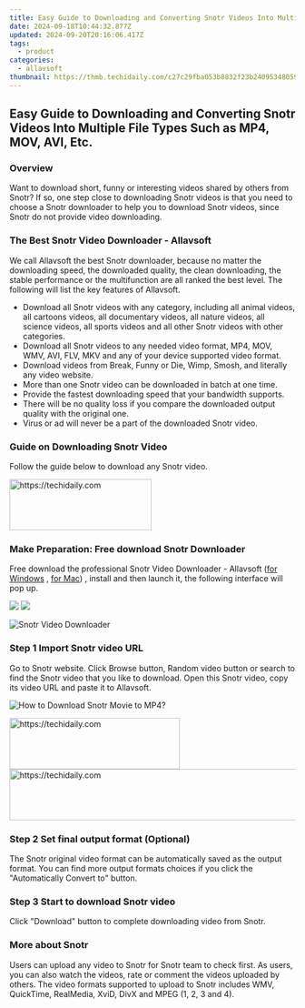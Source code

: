 ```yaml
---
title: Easy Guide to Downloading and Converting Snotr Videos Into Multiple File Types Such as MP4, MOV, AVI, Etc.
date: 2024-09-18T10:44:32.877Z
updated: 2024-09-20T20:16:06.417Z
tags:
  - product
categories:
  - allavsoft
thumbnail: https://thmb.techidaily.com/c27c29fba053b8832f23b24095348059aefd5880debbcb1a483191d3fe3d1075.jpg
---
```


## Easy Guide to Downloading and Converting Snotr Videos Into Multiple File Types Such as MP4, MOV, AVI, Etc.

### Overview

Want to download short, funny or interesting videos shared by others from Snotr? If so, one step close to downloading Snotr videos is that you need to choose a Snotr downloader to help you to download Snotr videos, since Snotr do not provide video downloading.

### The Best Snotr Video Downloader - Allavsoft

We call Allavsoft the best Snotr downloader, because no matter the downloading speed, the downloaded quality, the clean downloading, the stable performance or the multifunction are all ranked the best level. The following will list the key features of Allavsoft.

* Download all Snotr videos with any category, including all animal videos, all cartoons videos, all documentary videos, all nature videos, all science videos, all sports videos and all other Snotr videos with other categories.
* Download all Snotr videos to any needed video format, MP4, MOV, WMV, AVI, FLV, MKV and any of your device supported video format.
* Download videos from Break, Funny or Die, Wimp, Smosh, and literally any video website.
* More than one Snotr video can be downloaded in batch at one time.
* Provide the fastest downloading speed that your bandwidth supports.
* There will be no quality loss if you compare the downloaded output quality with the original one.
* Virus or ad will never be a part of the downloaded Snotr video.

### Guide on Downloading Snotr Video

Follow the guide below to download any Snotr video.

<!-- affiliate ads begin -->
<a href="https://aligracehair.sjv.io/c/5597632/2135412/19272" target="_top" id="2135412">
  <img src="//a.impactradius-go.com/display-ad/19272-2135412" border="0" alt="https://techidaily.com" width="250" height="90"/>
</a>
<img height="0" width="0" src="https://aligracehair.sjv.io/i/5597632/2135412/19272" style="position:absolute;visibility:hidden;" border="0" />
<!-- affiliate ads end -->

### Make Preparation: Free download Snotr Downloader

Free download the professional Snotr Video Downloader - Allavsoft ([for Windows](https://tools.techidaily.com/allavsoft/products/) , [for Mac](https://tools.techidaily.com/allavsoft/products/)) , install and then launch it, the following interface will pop up.

[![](https://www.allavsoft.com/how-to/../images/how-to/free-download-win.jpg)](https://tools.techidaily.com/allavsoft/products/) [![](https://www.allavsoft.com/how-to/../images/how-to/free-download-mac.jpg)](https://tools.techidaily.com/allavsoft/products/)

![Snotr Video Downloader](https://www.allavsoft.com/how-to/../images/allavsoft/screen-shot-600.jpg)

### Step 1 Import Snotr video URL

Go to Snotr website. Click Browse button, Random video button or search to find the Snotr video that you like to download. Open this Snotr video, copy its video URL and paste it to Allavsoft.

![How to Download Snotr Movie to MP4?](https://www.allavsoft.com/how-to/../images/how-to/download-rtmp-video/download-rtmp-video.jpg)

<!-- affiliate ads begin -->
<a href="https://aligracehair.sjv.io/c/5597632/1885928/19272" target="_top" id="1885928">
  <img src="//a.impactradius-go.com/display-ad/19272-1885928" border="0" alt="https://techidaily.com" width="300" height="90"/>
</a>
<img height="0" width="0" src="https://aligracehair.sjv.io/i/5597632/1885928/19272" style="position:absolute;visibility:hidden;" border="0" />
<!-- affiliate ads end -->

<!-- affiliate ads begin -->
<a href="https://appsumo.8odi.net/c/5597632/2100542/7443" target="_top" id="2100542">
  <img src="//a.impactradius-go.com/display-ad/7443-2100542" border="0" alt="https://techidaily.com" width="728" height="90"/>
</a>
<img height="0" width="0" src="https://appsumo.8odi.net/i/5597632/2100542/7443" style="position:absolute;visibility:hidden;" border="0" />
<!-- affiliate ads end -->

### Step 2 Set final output format (Optional)

The Snotr original video format can be automatically saved as the output format. You can find more output formats choices if you click the "Automatically Convert to" button.

### Step 3 Start to download Snotr video

Click "Download" button to complete downloading video from Snotr.

### More about Snotr

Users can upload any video to Snotr for Snotr team to check first. As users, you can also watch the videos, rate or comment the videos uploaded by others. The video formats supported to upload to Snotr includes WMV, QuickTime, RealMedia, XviD, DivX and MPEG (1, 2, 3 and 4).

<ins class="adsbygoogle"
     style="display:block"
     data-ad-format="autorelaxed"
     data-ad-client="ca-pub-7571918770474297"
     data-ad-slot="1223367746"></ins>

<ins class="adsbygoogle"
     style="display:block"
     data-ad-client="ca-pub-7571918770474297"
     data-ad-slot="8358498916"
     data-ad-format="auto"
     data-full-width-responsive="true"></ins>



